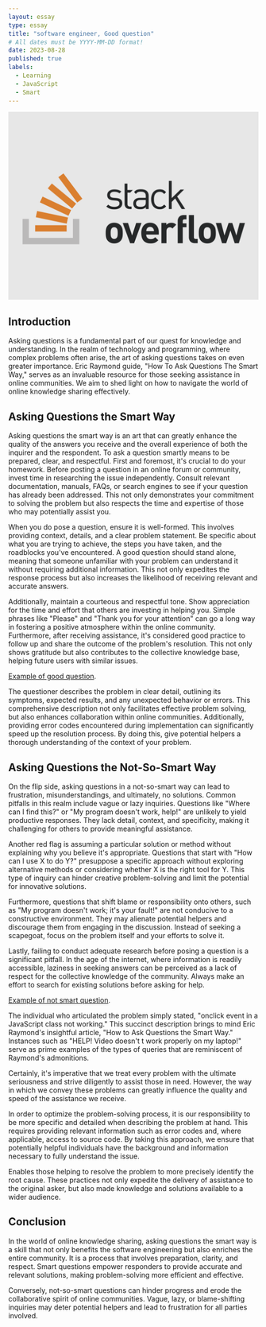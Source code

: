 ```yaml
---
layout: essay
type: essay
title: "software engineer, Good question"
# All dates must be YYYY-MM-DD format!
date: 2023-08-28
published: true
labels:
  - Learning
  - JavaScript
  - Smart
---
```


<img width="600px" class="rounded float-start pe-4" src="../img/travel/stackoverflow1.png">




## Introduction
Asking questions is a fundamental part of our quest for knowledge and understanding. In the realm of technology and programming, where complex problems often arise, the art of asking questions takes on even greater importance. Eric Raymond guide, "How To Ask Questions The Smart Way," serves as an invaluable resource for those seeking assistance in online communities. We aim to shed light on how to navigate the world of online knowledge sharing effectively.
 

## Asking Questions the Smart Way

Asking questions the smart way is an art that can greatly enhance the quality of the answers you receive and the overall experience of both the inquirer and the respondent. To ask a question smartly means to be prepared, clear, and respectful. First and foremost, it's crucial to do your homework. Before posting a question in an online forum or community, invest time in researching the issue independently. Consult relevant documentation, manuals, FAQs, or search engines to see if your question has already been addressed. This not only demonstrates your commitment to solving the problem but also respects the time and expertise of those who may potentially assist you.

When you do pose a question, ensure it is well-formed. This involves providing context, details, and a clear problem statement. Be specific about what you are trying to achieve, the steps you have taken, and the roadblocks you've encountered. A good question should stand alone, meaning that someone unfamiliar with your problem can understand it without requiring additional information. This not only expedites the response process but also increases the likelihood of receiving relevant and accurate answers.

Additionally, maintain a courteous and respectful tone. Show appreciation for the time and effort that others are investing in helping you. Simple phrases like "Please" and "Thank you for your attention" can go a long way in fostering a positive atmosphere within the online community. Furthermore, after receiving assistance, it's considered good practice to follow up and share the outcome of the problem's resolution. This not only shows gratitude but also contributes to the collective knowledge base, helping future users with similar issues.


 [Example of good question](https://stackoverflow.com/questions/76976249/warning-text-content-did-not-match-server-562-client-563-when-creating-a).

The questioner describes the problem in clear detail, outlining its symptoms, expected results, and any unexpected behavior or errors. This comprehensive description not only facilitates effective problem solving, but also enhances collaboration within online communities. Additionally, providing error codes encountered during implementation can significantly speed up the resolution process. By doing this, give potential helpers a thorough understanding of the context of your problem.

## Asking Questions the Not-So-Smart Way

On the flip side, asking questions in a not-so-smart way can lead to frustration, misunderstandings, and ultimately, no solutions. Common pitfalls in this realm include vague or lazy inquiries. Questions like "Where can I find this?" or "My program doesn't work, help!" are unlikely to yield productive responses. They lack detail, context, and specificity, making it challenging for others to provide meaningful assistance.

Another red flag is assuming a particular solution or method without explaining why you believe it's appropriate. Questions that start with "How can I use X to do Y?" presuppose a specific approach without exploring alternative methods or considering whether X is the right tool for Y. This type of inquiry can hinder creative problem-solving and limit the potential for innovative solutions.

Furthermore, questions that shift blame or responsibility onto others, such as "My program doesn't work; it's your fault!" are not conducive to a constructive environment. They may alienate potential helpers and discourage them from engaging in the discussion. Instead of seeking a scapegoat, focus on the problem itself and your efforts to solve it.

Lastly, failing to conduct adequate research before posing a question is a significant pitfall. In the age of the internet, where information is readily accessible, laziness in seeking answers can be perceived as a lack of respect for the collective knowledge of the community. Always make an effort to search for existing solutions before asking for help.


[Example of not smart question](https://stackoverflow.com/questions/77031215/adding-onclick-event-in-a-javascript-class-not-working).

The individual who articulated the problem simply stated, "onclick event in a JavaScript class not working." This succinct description brings to mind Eric Raymond's insightful article, "How to Ask Questions the Smart Way." Instances such as "HELP! Video doesn't t work properly on my laptop!" serve as prime examples of the types of queries that are reminiscent of Raymond's admonitions.

Certainly, it's imperative that we treat every problem with the ultimate seriousness and strive diligently to assist those in need. However, the way in which we convey these problems can greatly influence the quality and speed of the assistance we receive.


In order to optimize the problem-solving process, it is our responsibility to be more specific and detailed when describing the problem at hand. This requires providing relevant information such as error codes and, where applicable, access to source code. By taking this approach, we ensure that potentially helpful individuals have the background and information necessary to fully understand the issue.


Enables those helping to resolve the problem to more precisely identify the root cause.
These practices not only expedite the delivery of assistance to the original asker, but also made knowledge and solutions available to a wider audience.

## Conclusion

In the world of online knowledge sharing, asking questions the smart way is a skill that not only benefits the software engineering  but also enriches the entire community. It is a process that involves preparation, clarity, and respect. Smart questions empower responders to provide accurate and relevant solutions, making problem-solving more efficient and effective.

Conversely, not-so-smart questions can hinder progress and erode the collaborative spirit of online communities. Vague, lazy, or blame-shifting inquiries may deter potential helpers and lead to frustration for all parties involved.

